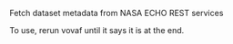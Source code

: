 
Fetch dataset metadata from NASA ECHO REST services

To use, rerun vovaf until it says it is at the end.

